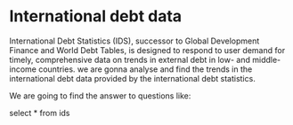 # International debt data
International Debt Statistics (IDS), successor to Global Development Finance and World Debt Tables, is designed to respond to user demand for timely, comprehensive data on trends in external debt in low- and middle-income countries. we are gonna analyse and find the trends in the international debt data provided by the international debt statistics.

We are going to find the answer to questions like:


select * from ids
